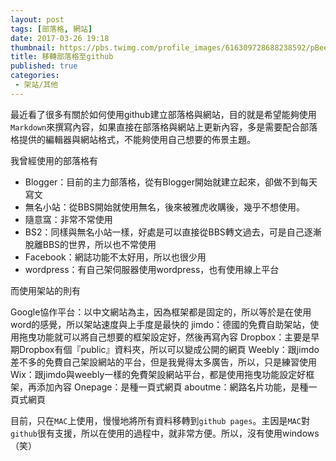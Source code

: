 ```yaml
---
layout: post
tags: [部落格, 網站]
date: 2017-03-26 19:18
thumbnail: https://pbs.twimg.com/profile_images/616309728688238592/pBeeJQDQ.png
title: 移轉部落格至github
published: true
categories:
 - 架站/其他
---
```


最近看了很多有關於如何使用github建立部落格與網站，目的就是希望能夠使用`Markdown`來撰寫內容，如果直接在部落格與網站上更新內容，多是需要配合部落格提供的編輯器與網站格式，不能夠使用自己想要的佈景主題。

<!--more-->

我曾經使用的部落格有

- Blogger：目前的主力部落格，從有Blogger開始就建立起來，卻做不到每天寫文
- 無名小站：從BBS開始就使用無名，後來被雅虎收購後，幾乎不想使用。
- 隨意窩：非常不常使用
- BS2：同樣與無名小站一樣，好處是可以直接從BBS轉文過去，可是自己逐漸脫離BBS的世界，所以也不常使用
- Facebook：網誌功能不太好用，所以也很少用
- wordpress：有自己架伺服器使用wordpress，也有使用線上平台

而使用架站的則有

Google協作平台：以中文網站為主，因為框架都是固定的，所以等於是在使用word的感覺，所以架站速度與上手度是最快的
jimdo：德國的免費自助架站，使用拖曳功能就可以將自己想要的框架設定好，然後再寫內容
Dropbox：主要是早期Dropbox有個『public』資料夾，所以可以變成公開的網頁
Weebly：跟jimdo差不多的免費自己架設網站的平台，但是我覺得太多廣告，所以，只是練習使用
Wix：跟jimdo與weebly一樣的免費架設網站平台，都是使用拖曳功能設定好框架，再添加內容
Onepage：是種一頁式網頁
aboutme：網路名片功能，是種一頁式網頁

目前，只在`MAC`上使用，慢慢地將所有資料移轉到`github pages`。主因是`MAC`對`github`很有支援，所以在使用的過程中，就非常方便。所以，沒有使用windows（笑）

